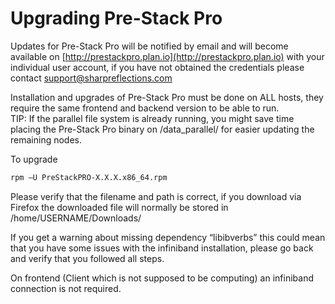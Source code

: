 # Upgrading Pre-Stack Pro

Updates for Pre-Stack Pro will be notified by email and will become available on [http://prestackpro.plan.io](http://prestackpro.plan.io) with your individual user account, if you have not obtained the credentials please contact [support@sharpreflections.com](https://github.com/sharpreflections/prestackpro-manual/tree/8bdcba1d7bdf85df36d1f4de36ef5e6a1172d09a/support@sharpreflections.com)

Installation and upgrades of Pre-Stack Pro must be done on ALL hosts, they require the same frontend and backend version to be able to run.  
TIP: If the parallel file system is already running, you might save time placing the Pre-Stack Pro binary on /data\_parallel/ for easier updating the remaining nodes.

To upgrade

```bash
rpm –U PreStackPRO-X.X.X.x86_64.rpm
```

Please verify that the filename and path is correct, if you download via Firefox the downloaded file will normally be stored in /home/USERNAME/Downloads/

If you get a warning about missing dependency “libibverbs” this could mean that you have some issues with the infiniband installation, please go back and verify that you followed all steps.

On frontend \(Client which is not supposed to be computing\) an infiniband connection is not required.

